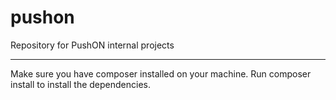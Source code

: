 pushon
======

Repository for PushON internal projects

------

Make sure you have composer installed on your machine.
Run composer install to install the dependencies.
